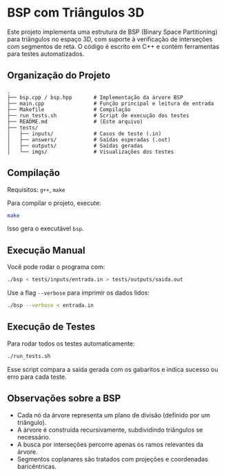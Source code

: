 # BSP com Triângulos 3D

Este projeto implementa uma estrutura de BSP (Binary Space Partitioning) para triângulos no espaço 3D, com suporte à verificação de interseções com segmentos de reta. O código é escrito em C++ e contém ferramentas para testes automatizados.

## Organização do Projeto

```plaintext
.
├── bsp.cpp / bsp.hpp       # Implementação da árvore BSP
├── main.cpp                # Função principal e leitura de entrada
├── Makefile                # Compilação
├── run_tests.sh            # Script de execução dos testes
├── README.md               # (Este arquivo)
├── tests/
│   ├── inputs/             # Casos de teste (.in)
│   ├── answers/            # Saídas esperadas (.out)
│   ├── outputs/            # Saídas geradas
│   └── imgs/               # Visualizações dos testes
```

## Compilação

Requisitos: `g++`, `make`

Para compilar o projeto, execute:

```bash
make
```

Isso gera o executável `bsp`.

## Execução Manual

Você pode rodar o programa com:

```bash
./bsp < tests/inputs/entrada.in > tests/outputs/saida.out
```

Use a flag `--verbose` para imprimir os dados lidos:

```bash
./bsp --verbose < entrada.in
```
## Execução de Testes

Para rodar todos os testes automaticamente:

```bash
./run_tests.sh
```

Esse script compara a saída gerada com os gabaritos e indica sucesso ou erro para cada teste.

## Observações sobre a BSP

- Cada nó da árvore representa um plano de divisão (definido por um triângulo).
- A árvore é construída recursivamente, subdividindo triângulos se necessário.
- A busca por interseções percorre apenas os ramos relevantes da árvore.
- Segmentos coplanares são tratados com projeções e coordenadas baricêntricas.
